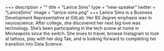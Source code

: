 +++
description = ""
title = "Lanice Sims"
type = "new-speaker"
twitter = "LaniceSims"
image = "lanice-sims.png"
+++
Lanice Sims is a Business Development Representative at GitLab. Her BS degree emphasis was in neuroscience. After college, she discovered her next big love was technology. She’s been participating in the tech scene at home in Minneapolis since the switch. She loves to travel, browse Instagram to look at tattoos, play with her dog Tae, and is looking forward to completing her transition into Data Science.